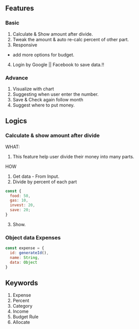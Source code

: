 ## Features
### Basic
1. Calculate & Show amount after divide.
2. Tweak the amount & auto re-calc percent of other part.
3. Responsive
- add more options for budget.

4. Login by Google || Facebook to save data.!!

### Advance
1. Visualize with chart
3. Suggesting when user enter the number.
2. Save & Check again follow month
3. Suggest where to put money.

## Logics
### Calculate & show amount after divide
WHAT:
1. This feature help user divide their money into many parts.

HOW
1. Get data - From Input.
2. Divide by percent of each part
  ```js
  const {
    food: 50,
    gas: 10,
    invest: 20,
    save: 20;
  }
  ```
3. Show.

### Object data Expenses
```js
const expense = {
  id: generateId(),
  name: String,
  data: Object
}
```

## Keywords
1. Expense
2. Percent
3. Category
4. Income
5. Budget Rule
6. Allocate